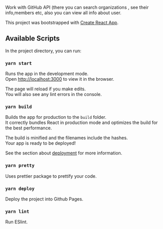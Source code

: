 Work with GitHub API (there you can search organizations , see their info,members etc, also you can view all info about user.



This project was bootstrapped with [Create React App](https://github.com/facebook/create-react-app).

## Available Scripts

In the project directory, you can run:

###  `yarn start`

Runs the app in the development mode.<br>
Open [http://localhost:3000](http://localhost:3000) to view it in the browser.

The page will reload if you make edits.<br>
You will also see any lint errors in the console.

###  `yarn build`

Builds the app for production to the `build` folder.<br>
It correctly bundles React in production mode and optimizes the build for the best performance.

The build is minified and the filenames include the hashes.<br>
Your app is ready to be deployed!

See the section about [deployment](https://facebook.github.io/create-react-app/docs/deployment) for more information.

### `yarn pretty`

Uses prettier package to prettify your code.<br>

### `yarn deploy`

Deploy the project into Github Pages.<br>

### `yarn lint`

Run ESlint.


